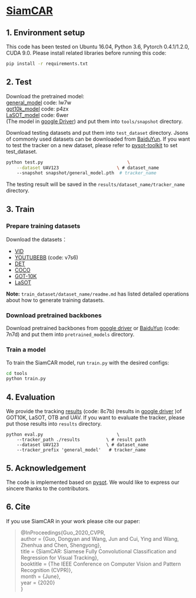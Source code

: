 # [SiamCAR](https://openaccess.thecvf.com/content_CVPR_2020/html/Guo_SiamCAR_Siamese_Fully_Convolutional_Classification_and_Regression_for_Visual_Tracking_CVPR_2020_paper.html)

## 1. Environment setup
This code has been tested on Ubuntu 16.04, Python 3.6, Pytorch 0.4.1/1.2.0, CUDA 9.0.
Please install related libraries before running this code: 
```bash
pip install -r requirements.txt
```

## 2. Test
Download the pretrained model:  
[general_model](https://pan.baidu.com/s/1ZW61I7tCe2KTaTwWzaxy0w) code: lw7w  
[got10k_model](https://pan.baidu.com/s/1KSVgaz5KYP2Ar2DptnfyGQ) code: p4zx  
[LaSOT_model](https://pan.baidu.com/s/1g15wGSq-LoZUBxYQwXCP6w) code: 6wer  
(The model in [google Driver](https://drive.google.com/drive/folders/1ud0iF4Vm96TfxOddUHV1LoY-soF2zk8b?usp=sharing))
 and put them into `tools/snapshot` directory.

Download testing datasets and put them into `test_dataset` directory. Jsons of commonly used datasets can be downloaded from [BaiduYun](https://pan.baidu.com/s/1js0Qhykqqur7_lNRtle1tA#list/path=%2F). If you want to test the tracker on a new dataset, please refer to [pysot-toolkit](https://github.com/StrangerZhang/pysot-toolkit) to set test_dataset.

```bash 
python test.py                                \
	--dataset UAV123                      \ # dataset_name
	--snapshot snapshot/general_model.pth  # tracker_name
```
The testing result will be saved in the `results/dataset_name/tracker_name` directory.

## 3. Train

### Prepare training datasets

Download the datasets：
* [VID](http://image-net.org/challenges/LSVRC/2017/)
* [YOUTUBEBB](https://pan.baidu.com/s/1gQKmi7o7HCw954JriLXYvg) (code: v7s6)
* [DET](http://image-net.org/challenges/LSVRC/2017/)
* [COCO](http://cocodataset.org)
* [GOT-10K](http://got-10k.aitestunion.com/downloads)
* [LaSOT](https://cis.temple.edu/lasot/)

**Note:** `train_dataset/dataset_name/readme.md` has listed detailed operations about how to generate training datasets.

### Download pretrained backbones
Download pretrained backbones from [google driver](https://drive.google.com/drive/folders/1DuXVWVYIeynAcvt9uxtkuleV6bs6e3T9) or [BaiduYun](https://pan.baidu.com/s/1IfZoxZNynPdY2UJ_--ZG2w) (code: 7n7d) and put them into `pretrained_models` directory.

### Train a model
To train the SiamCAR model, run `train.py` with the desired configs:

```bash
cd tools
python train.py
```

## 4. Evaluation
We provide the tracking [results](https://pan.baidu.com/s/1z3bwLcxIsg8u_ZAZPlbEVw) (code: 8c7b) (results in [google driver](https://drive.google.com/drive/folders/1i-Ar4NbJauOo7SIqPVhDsLxJSc3s3-zB?usp=sharing) )of GOT10K, LaSOT, OTB and UAV. If you want to evaluate the tracker, please put those results into  `results` directory.

```
python eval.py 	                          \
	--tracker_path ./results          \ # result path
	--dataset UAV123                  \ # dataset_name
	--tracker_prefix 'general_model'   # tracker_name
```

## 5. Acknowledgement
The code is implemented based on [pysot](https://github.com/STVIR/pysot). We would like to express our sincere thanks to the contributors.


## 6. Cite
If you use SiamCAR in your work please cite our paper:
> @InProceedings{Guo_2020_CVPR,  
   author = {Guo, Dongyan and Wang, Jun and Cui, Ying and Wang, Zhenhua and Chen, Shengyong},  
   title = {SiamCAR: Siamese Fully Convolutional Classification and Regression for Visual Tracking},  
   booktitle = {The IEEE Conference on Computer Vision and Pattern Recognition (CVPR)},  
   month = {June},  
   year = {2020}  
}
